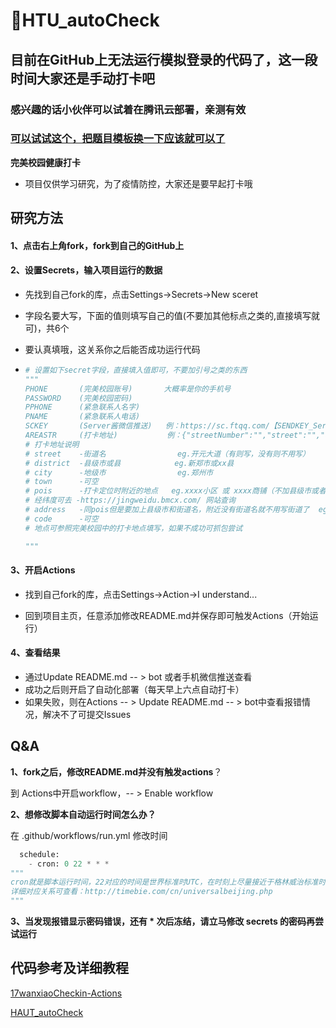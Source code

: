 # 🌈HTU_autoCheck

## 目前在GitHub上无法运行模拟登录的代码了，这一段时间大家还是手动打卡吧
### 感兴趣的话小伙伴可以试着在腾讯云部署，亲测有效
### [可以试试这个，把题目模板换一下应该就可以了](https://github.com/Revincx/HAUT_autoCheck_SCF)
**完美校园健康打卡**

- 项目仅供学习研究，为了疫情防控，大家还是要早起打卡哦

## 研究方法

#### 1、点击右上角fork，fork到自己的GitHub上

#### 2、设置Secrets，输入项目运行的数据

- 先找到自己fork的库，点击Settings->Secrets->New sceret

- 字段名要大写，下面的值则填写自己的值(不要加其他标点之类的,直接填写就可)，共6个

- 要认真填哦，这关系你之后能否成功运行代码

- ```python
  # 设置如下secret字段，直接填入值即可，不要加引号之类的东西
  """
  PHONE       (完美校园账号)       大概率是你的手机号
  PASSWORD    (完美校园密码)
  PPHONE      (紧急联系人名字)
  PNAME       (紧急联系人电话)
  SCKEY       (Server酱微信推送)   例：https://sc.ftqq.com/【SENDKEY_Server酱的密匙】.send
  AREASTR     (打卡地址)           例：{"streetNumber":"","street":"","district":"","city":"郑州市","province":"河南省","town":"","pois":"xxxx","lng":经度,"lat":纬度,"address":"新郑市双湖大道居易·国际城北区","text":"河南省-郑州市","code":""}
  # 打卡地址说明
  # street    -街道名                eg.开元大道（有则写，没有则不用写）
  # district  -县级市或县            eg.新郑市或xx县
  # city      -地级市                eg.郑州市
  # town      -可空
  # pois      -打卡定位时附近的地点   eg.xxxx小区 或 xxxx商铺（不加县级市或者县）
  # 经纬度可去 -https://jingweidu.bmcx.com/ 网站查询
  # address   -同pois但是要加上县级市和街道名，附近没有街道名就不用写街道了  eg.新郑市双湖大道居易·国际城北区
  # code      -可空
  # 地点可参照完美校园中的打卡地点填写，如果不成功可抓包尝试
  
  """
  ```

#### 3、开启Actions

- 找到自己fork的库，点击Settings->Action->I understand...

- 回到项目主页，任意添加修改README.md并保存即可触发Actions（开始运行）

#### 4、查看结果

- 通过Update README.md -- > bot  或者手机微信推送查看
- 成功之后则开启了自动化部署（每天早上六点自动打卡）
- 如果失败，则在Actions -- > Update README.md -- > bot中查看报错情况，解决不了可提交Issues



## Q&A

**1、fork之后，修改README.md并没有触发actions**？

到 Actions中开启workflow，-- > Enable workflow

**2、想修改脚本自动运行时间怎么办？**

在 .github/workflows/run.yml 修改时间

```python
  schedule:
    - cron: 0 22 * * *
"""
cron就是脚本运行时间，22对应的时间是世界标准时UTC，在时刻上尽量接近于格林威治标准时间，22对应北京时间早上六点
详细对应关系可查看：http://timebie.com/cn/universalbeijing.php
"""
```

**3、当发现报错显示密码错误，还有 * 次后冻结，请立马修改 secrets 的密码再尝试运行**



## 代码参考及详细教程

[17wanxiaoCheckin-Actions](https://github.com/ReaJason/17wanxiaoCheckin-Actions)

[HAUT_autoCheck](https://github.com/YooKing/HAUT_autoCheck/)
